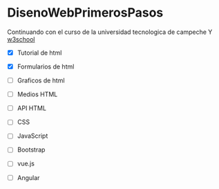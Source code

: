 # DisenoWebPrimerosPasos
Continuando con el curso de la universidad tecnologica de campeche Y <a href=https://www.w3schools.com/> w3school</a>

 - [x] Tutorial de html
 - [x] Formularios de html
 - [ ] Graficos de html
 - [ ] Medios HTML
 - [ ] API HTML
 - [ ] CSS
 - [ ] JavaScript
 - [ ] Bootstrap
 - [ ] vue.js
 - [ ] Angular
 
 
